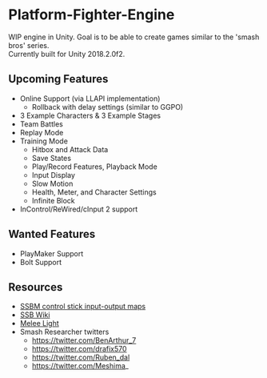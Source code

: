 # Platform-Fighter-Engine
WIP engine in Unity. Goal is to be able to create games similar to the 'smash bros' series.  
Currently built for Unity 2018.2.0f2.

## Upcoming Features
* Online Support (via LLAPI implementation)
	* Rollback with delay settings (similar to GGPO)
* 3 Example Characters & 3 Example Stages
* Team Battles
* Replay Mode
* Training Mode
	* Hitbox and Attack Data
	* Save States
	* Play/Record Features, Playback Mode
	* Input Display
	* Slow Motion
	* Health, Meter, and Character Settings
	* Infinite Block
* InControl/ReWired/cInput 2 support

## Wanted Features
* PlayMaker Support
* Bolt Support

## Resources
* [SSBM control stick input-output maps](https://imgur.com/a/2na5b)
* [SSB Wiki](https://www.ssbwiki.com/)
* [Melee Light](https://github.com/schmooblidon/meleelight)
* Smash Researcher twitters
	* https://twitter.com/BenArthur_7
	* https://twitter.com/drafix570
	* https://twitter.com/Ruben_dal
	* https://twitter.com/Meshima_
